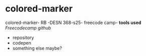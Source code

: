 # colored-marker
colored-marker- RB -DESN 368-s25- freecode camp- 
**tools used**
*Freecodecamp*
*github*
  * repository
  * codepen
  * something else maybe?
